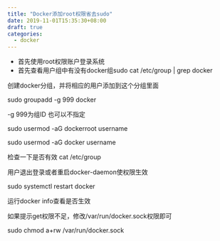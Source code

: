 ```yaml
---
title: "Docker添加root权限省去sudo"
date: 2019-11-01T15:35:30+08:00
draft: true
categories:
  - docker
---
```

<!--more-->
- 首先使用root权限账户登录系统
- 首先查看用户组中有没有docker组sudo cat /etc/group | grep docker

创建docker分组，并将相应的用户添加到这个分组里面

sudo groupadd -g 999 docker

-g 999为组ID 也可以不指定

sudo usermod -aG dockerroot username

sudo usermod -aG docker username

检查一下是否有效 cat /etc/group

用户退出登录或者重启docker-daemon使权限生效

sudo systemctl restart docker

运行docker info查看是否生效

如果提示get权限不足，修改/var/run/docker.sock权限即可

sudo chmod a+rw /var/run/docker.sock
